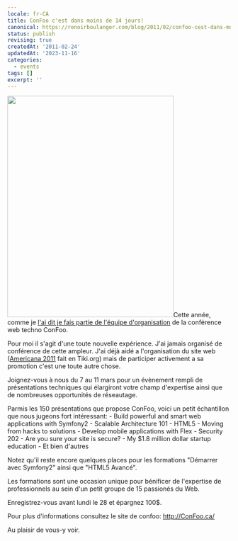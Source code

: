 ```yaml
---
locale: fr-CA
title: ConFoo c'est dans moins de 14 jours!
canonical: https://renoirboulanger.com/blog/2011/02/confoo-cest-dans-moins-de-14-jours/
status: publish
revising: true
createdAt: '2011-02-24'
updatedAt: '2023-11-16'
categories:
  - events
tags: []
excerpt: ''
---
```


<p><a href="http://www.flickr.com/photos/vanillaforums/4717676858/"><img src="https://renoirb.github.io/site-assets/assets/content/blog/2011/02/4717676858_352a50afe9.jpg" alt="" style="border:none" title="Renoir lors du BBQ de Geek de l&#039;été 2010" width="375" height="500" class="alignright size-full wp-image-2453" /></a>Cette année, comme je <a href="/blog/2010/09/lancement-de-lannee-2011-pour-la-conference-confoo/">l'ai dit je fais partie de l'équipe d'organisation</a> de la conférence web techno ConFoo.</p>

<p>Pour moi il s'agit d'une toute nouvelle expérience. J'ai jamais organisé de conférence de cette ampleur. J'ai déjà aidé a l'organisation du site web (<a href="http://americana.org">Americana 2011</a> fait en Tiki.org) mais de participer activement a sa promotion c'est une toute autre chose.</p>

<p>Joignez-vous à nous du 7 au 11 mars pour un évènement rempli de présentations techniques qui élargiront votre champ d'expertise ainsi que de nombreuses opportunités de réseautage.</p>

<p>Parmis les 150 présentations que propose ConFoo, voici un petit échantillon que nous jugeons fort intéressant:
- Build powerful and smart web applications with Symfony2 - Scalable Architecture 101
- HTML5 - Moving from hacks to solutions
- Develop mobile applications with Flex
- Security 202 - Are you sure your site is secure?
- My $1.8 million dollar startup education
- Et bien d'autres</p>

<p>Notez qu'il reste encore quelques places pour les formations "Démarrer avec Symfony2" ainsi que "HTML5 Avancé".</p>

<p>Les formations sont une occasion unique pour bénificer de l'expertise de professionnels au sein d'un petit groupe de 15 passionés du Web.</p>

<p>Enregistrez-vous avant lundi le 28 et épargnez 100$.</p>

<p>Pour plus d'informations consultez le site de confoo: <a rel="nofollow noopener" href="http://confoo.ca/" target="_blank">http://ConFoo.ca/</a></p>

<p>Au plaisir de vous-y voir.</p>